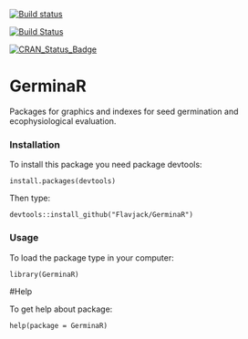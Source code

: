 [![Build status](https://ci.appveyor.com/api/projects/status/v3o938fhw0unvbs7?svg=true)](https://ci.appveyor.com/project/omarbenites/germinar)

[![Build Status](https://travis-ci.org/Flavjack/GerminaR.svg?branch=master)](https://travis-ci.org/Flavjack/GerminaR)

[![CRAN_Status_Badge](http://www.r-pkg.org/badges/version/GerminaR)](https://cran.r-project.org/package=GerminaR)


# GerminaR
Packages for graphics and indexes for seed germination and ecophysiological evaluation.

### Installation

To install this package you need package devtools:
```{r eval=F}
install.packages(devtools)
```
Then type:
```{r eval=F}
devtools::install_github("Flavjack/GerminaR")
```

### Usage
To load the package type in your computer:

```{r eval=F}
library(GerminaR)
```

#Help

To get help about package:

```{r eval=F}
help(package = GerminaR)
```
